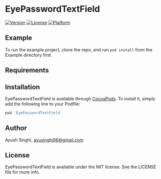 # EyePasswordTextField

[![Version](https://img.shields.io/cocoapods/v/EyePasswordTextField.svg?style=flat)](https://cocoapods.org/pods/EyePasswordTextField)
[![License](https://img.shields.io/cocoapods/l/EyePasswordTextField.svg?style=flat)](https://cocoapods.org/pods/EyePasswordTextField)
[![Platform](https://img.shields.io/cocoapods/p/EyePasswordTextField.svg?style=flat)](https://cocoapods.org/pods/EyePasswordTextField)

## Example

To run the example project, clone the repo, and run `pod install` from the Example directory first.

## Requirements

## Installation

EyePasswordTextField is available through [CocoaPods](https://cocoapods.org). To install
it, simply add the following line to your Podfile:

```ruby
pod 'EyePasswordTextField'
```

## Author

Ayush Singhi, ayusinghi96@gmail.com

## License

EyePasswordTextField is available under the MIT license. See the LICENSE file for more info.
